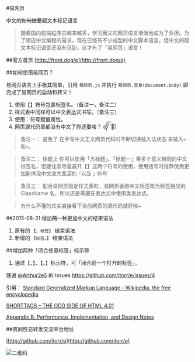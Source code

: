 #易网页

中文的<del>如何做爱</del>超文本标记语言


>随着国内前端程序员越来越多，学习英文的网页语言渐渐地成为了负担。为了顺应中文编程的需求，现在已经有不少成型的中文脚本语言，但中文的超文本标记语言还没有见到，这才有了「易网页」语言！

##官方首页
[http://front.dog/e](http://front.dog/e)

##如何使用易网页？

易网页语言上手极其简单，引用 `易网页.js` 并执行 `易网页.变身(document.body)` 即完成了易网页的启动和转义！

1. 使用【】符号包裹标签名。（备注一，备注二）
2. 样式表中同样可以中文表达式书写。（备注三）
3. 使用：符号赋值属性。
4. 网页源代码里都没有中文了你还要啥？ (ᴑ̨̨̍̆͞͡ ͦ̆ ॑ᵓ̩̗̍

<blockquote id="备注一" class="引用 类一">备注一：	避免了 在手写中文正文网页代码时不断切换输入法状态 来输入<code class="代码">&lt;</code>和<code class="代码">&gt;</code>。
</blockquote>

 <blockquote id="备注二" class="引用">备注二：	标题上 你可以使用「大标题」、「标题一」等多个意义相同的中文标签名，但要注意尽量避开【】这两个符号的使用，使用括号时推荐使用更加能体现中文波大茎深的<code class="代码">「</code>以及 <code class="代码">」</code>符号
</blockquote>

<blockquote id="备注三" class="引用">备注三：	配合易网页指定样式表时，易网页会把中文标签改为标签相应的 ClassName 名，所以还是需要在表达式中使用类表达式。
</blockquote>

<blockquote id="备注四" class="引用">
	有什么不懂的其实直接看下当前网页的源代码就好啦~
</blockquote>

##2015-08-31 增加<del>两</del>一种更加中文的结束语法

1. 原有的 `【、标签】` 结束语法
2. 新增的 `【标签。】` 结束语法


##增加两种「闭合任意标签」标示符

1. 通过【、】、【。】标示符，可「闭合前一个打开的标签」。

感谢 [@Arthur2e5](https://github.com/Arthur2e5) 的 Issues https://github.com/itorr/e/issues/4


引用：
[Standard Generalized Markup Language - Wikipedia, the free encyclopedia](https://en.wikipedia.org/wiki/Standard_Generalized_Markup_Language#SHORTTAG)

[SHORTTAGS – THE ODD SIDE OF HTML 4.01](https://www.w3.org/blog/2007/10/shorttags/)

[Appendix B: Performance, Implementation, and Design Notes](https://www.w3.org/TR/html401/appendix/notes.html#h-B.3.7)


##男同性恋转发交流平台地址

[http://github.com/itorr/e](http://github.com/itorr/e)


![二维码](http://ww4.sinaimg.cn/large/a15b4afegw1evl6fnyss1j205k05kdg3)